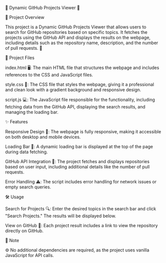 🌟 Dynamic GitHub Projects Viewer 🌟

📜 Project Overview

This project is a Dynamic GitHub Projects Viewer that allows users to search for GitHub repositories based on specific topics. 
It fetches the projects using the GitHub API and displays the results on the webpage, including details such as the repository name, description, and the number of pull requests. 🎯

📂 Project Files

index.html 🖥️: The main HTML file that structures the webpage and includes references to the CSS and JavaScript files.

style.css 🎨: The CSS file that styles the webpage, giving it a professional and clean look with a gradient background and responsive design.

script.js 💻: The JavaScript file responsible for the functionality, including fetching data from the GitHub API, displaying the search results, and managing the loading bar.

✨ Features

Responsive Design 📱: The webpage is fully responsive, making it accessible on both desktop and mobile devices.

Loading Bar 🚀: A dynamic loading bar is displayed at the top of the page during data fetching.

GitHub API Integration 🔗: The project fetches and displays repositories based on user input, including additional details like the number of pull requests.

Error Handling ⚠️: The script includes error handling for network issues or empty search queries.

🛠️ Usage

Search for Projects 🔍: Enter the desired topics in the search bar and click "Search Projects." The results will be displayed below.

View on GitHub 🔗: Each project result includes a link to view the repository directly on GitHub.

📝 Note

⚙️ No additional dependencies are required, as the project uses vanilla JavaScript for API calls.
